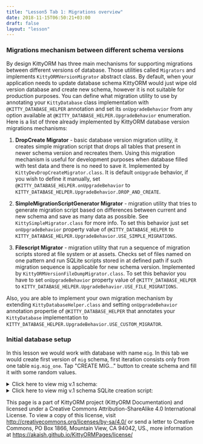 ```yaml
---
title: "Lesson5 Tab 1: Migrations overview"
date: 2018-11-15T06:50:21+03:00
draft: false
layout: "lesson"
---
```

### Migrations mechanism between different schema versions

By design KittyORM has three main mechanisms for supporting migrations between different versions of database. Those utilities called `Migrators` and implements `KittyORMVersionMigrator` abstract class. By default, when your application needs to update database schema KittyORM would just wipe old version database and create new schema, however it is not suitable for production purposes. You can define what migration utility to use by annotating your `KittyDatabase` class implementation with `@KITTY_DATABASE_HELPER` annotation and set its `onUpgradeBehavior` from any option available at `@KITTY_DATABASE_HELPER.UpgradeBehavior` enumeration.  Here is a list of three already implemented by KittyORM database version migrations mechanisms:

1. **DropCreate Migrator** - basic database version migration utility, it creates simple migration script that drops all tables that present in newer schema version and recreates them. Using this migration mechanism is useful for development purposes when database filled with test data and there is no need to save it. Implemented by `KittyDevDropCreateMigrator.class`. It is default `onUpgrade` behavior, if you wish to define it manually, set `@KITTY_DATABASE_HELPER.onUpgradeBehavior` to `KITTY_DATABASE_HELPER.UpgradeBehavior.DROP_AND_CREATE`.

2. **SimpleMigrationScriptGenerator Migrator** - migration utility that tries to generate migration script based on differences between current and new schema and save as many data as possible. See `KittySimpleMigrator.class` for more info. To set this behavior just set `onUpgradeBehavior` property value of `@KITTY_DATABASE_HELPER` to `KITTY_DATABASE_HELPER.UpgradeBehavior.USE_SIMPLE_MIGRATIONS`.

3. **Filescript Migrator** - migration utility that run a sequence of migration scripts stored at file system or at assets. Checks set of files named on one pattern and run SQLite scripts stored in at defined path if such migration sequence is applicable for new schema version. Implemented by `KittyORMVersionFileDumpMigrator.class`. To set this behavior you have to set `onUpgradeBehavior` property value of `@KITTY_DATABASE_HELPER` to `KITTY_DATABASE_HELPER.UpgradeBehavior.USE_FILE_MIGRATIONS`.

Also, you are able to implement your own migration mechanism by extending `KittyDatabaseHelper.class` and setting `onUpgradeBehavior` annotation propertie of `@KITTY_DATABASE_HELPER` that annotates your `KittyDatabase` implementation to `KITTY_DATABASE_HELPER.UpgradeBehavior.USE_CUSTOM_MIGRATOR`.

### Initial database setup
In this lesson we would work with database with name `mig`. In this tab we would create first version of `mig` schema, first iteration consists only from one table `mig.mig_one`. Tap "CREATE MIG..." button to create schema and fill it with some random values.
<details> 
  <summary>Click here to view mig v.1 schema: </summary>
**Mig v.1**

**MigOneModel (mig_one)**

Java type | Name | SQLite name | Constraints
---|---|---|---
`Long` | id | id | PRIMARY KEY
`String` | creationDate | creation_date | NOT_NULL
`Integer` | someInteger | some_integer | -

</details>

<details> 
  <summary>Click here to view mig v.1 schema SQLite creation script: </summary>
**Create schema script generated by KittyORM for database `mig` version `1`**
{{< highlight sql >}}
CREATE TABLE IF NOT EXISTS mig_one (id INTEGER NOT NULL PRIMARY KEY ASC, creation_date TEXT NOT NULL, some_integer INTEGER);
{{< /highlight >}} 
**Drop schema script generated by KittyORM for database `mig` version `1`**
{{< highlight sql >}}
DROP TABLE IF EXISTS mig_one;
{{< /highlight >}} 
</details>

This page is a part of KittyORM project (KittyORM Documentation) and licensed under a Creative Commons Attribution-ShareAlike 4.0 International License. To view a copy of this license, visit http://creativecommons.org/licenses/by-sa/4.0/ or send a letter to Creative Commons, PO Box 1866, Mountain View, CA 94042, US., more information at https://akaish.github.io/KittyORMPages/license/
